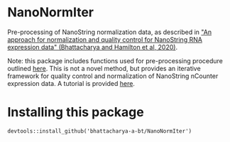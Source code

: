 # NanoNormIter
Pre-processing of NanoString normalization data, as described in ["An approach for normalization and quality control for NanoString RNA expression data" (Bhattacharya and Hamilton et al, 2020)](https://academic.oup.com/bib/advance-article-abstract/doi/10.1093/bib/bbaa163/5891144?redirectedFrom=fulltext).

Note: this package includes functions used for pre-processing procedure outlined [here](https://www.biorxiv.org/content/10.1101/2020.04.08.032490v2). This is not a novel method, but provides an iterative framework for quality control and normalization of NanoString nCounter expression data. A tutorial is provided [here](https://github.com/bhattacharya-a-bt/CBCS_normalization/blob/master/CBCS_normalization_tutorial.pdf).


# Installing this package
```
devtools::install_github('bhattacharya-a-bt/NanoNormIter')
```
